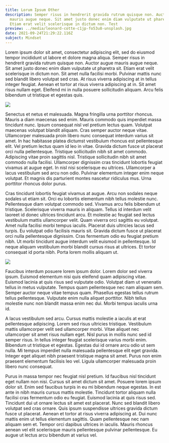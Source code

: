 ```yaml
---
title: Lorum Ipsum Other
description: Semper risus in hendrerit gravida rutrum quisque non. Auctor augue
  mauris augue neque. Sit amet justo donec enim diam vulputate ut pharetra sit.
  Etiam erat velit scelerisque in dictum non. Test
preview: ../media/leonard-cotte-c1jp-fo53u8-unsplash.jpg
date: 2021-09-24T21:29:22.116Z
subject: Mindset
---
```

Lorem ipsum dolor sit amet, consectetur adipiscing elit, sed do eiusmod tempor incididunt ut labore et dolore magna aliqua. Semper risus in hendrerit gravida rutrum quisque non. Auctor augue mauris augue neque. Sit amet justo donec enim diam vulputate ut pharetra sit. Etiam erat velit scelerisque in dictum non. Sit amet nulla facilisi morbi. Pulvinar mattis nunc sed blandit libero volutpat sed cras. At risus viverra adipiscing at in tellus integer feugiat. Aenean et tortor at risus viverra adipiscing at in. Sit amet risus nullam eget. Eleifend mi in nulla posuere sollicitudin aliquam. Arcu felis bibendum ut tristique et egestas quis.

![](../media/leonard-cotte-c1jp-fo53u8-unsplash.jpg)

Senectus et netus et malesuada. Magna fringilla urna porttitor rhoncus. Mauris a diam maecenas sed enim. Mauris commodo quis imperdiet massa tincidunt nunc. Ipsum consequat nisl vel pretium lectus quam. Volutpat maecenas volutpat blandit aliquam. Cras semper auctor neque vitae. Ullamcorper malesuada proin libero nunc consequat interdum varius sit amet. In hac habitasse platea dictumst vestibulum rhoncus est pellentesque elit. Vel pretium lectus quam id leo in vitae. Gravida dictum fusce ut placerat orci nulla pellentesque. Tristique sollicitudin nibh sit amet commodo. Adipiscing vitae proin sagittis nisl. Tristique sollicitudin nibh sit amet commodo nulla facilisi. Ullamcorper dignissim cras tincidunt lobortis feugiat vivamus at augue eget. In nisl nisi scelerisque eu ultrices. Ullamcorper a lacus vestibulum sed arcu non odio. Pulvinar elementum integer enim neque volutpat. Et magnis dis parturient montes nascetur ridiculus mus. Urna porttitor rhoncus dolor purus.

Cras tincidunt lobortis feugiat vivamus at augue. Arcu non sodales neque sodales ut etiam sit. Orci eu lobortis elementum nibh tellus molestie nunc. Pellentesque diam volutpat commodo sed. Vivamus arcu felis bibendum ut tristique. Scelerisque viverra mauris in aliquam. Tellus id interdum velit laoreet id donec ultrices tincidunt arcu. Et molestie ac feugiat sed lectus vestibulum mattis ullamcorper velit. Quam viverra orci sagittis eu volutpat. Amet nulla facilisi morbi tempus iaculis. Placerat duis ultricies lacus sed turpis. Eu volutpat odio facilisis mauris sit. Gravida dictum fusce ut placerat orci nulla pellentesque dignissim. Cras fermentum odio eu feugiat pretium nibh. Ut morbi tincidunt augue interdum velit euismod in pellentesque. Id neque aliquam vestibulum morbi blandit cursus risus at ultrices. Et tortor consequat id porta nibh. Porta lorem mollis aliquam ut.

![](../media/leonard-cotte-c1jp-fo53u8-unsplash.jpg)

Faucibus interdum posuere lorem ipsum dolor. Lorem dolor sed viverra ipsum. Euismod elementum nisi quis eleifend quam adipiscing vitae. Euismod lacinia at quis risus sed vulputate odio. Volutpat diam ut venenatis tellus in metus vulputate. Tempus quam pellentesque nec nam aliquam sem. Semper auctor neque vitae tempus quam. Phasellus egestas tellus rutrum tellus pellentesque. Vulputate enim nulla aliquet porttitor. Nibh tellus molestie nunc non blandit massa enim nec dui. Morbi tempus iaculis urna id.

A lacus vestibulum sed arcu. Cursus mattis molestie a iaculis at erat pellentesque adipiscing. Lorem sed risus ultricies tristique. Vestibulum mattis ullamcorper velit sed ullamcorper morbi. Vitae aliquet nec ullamcorper sit amet risus nullam eget. Nisl purus in mollis nunc sed id semper risus. In tellus integer feugiat scelerisque varius morbi enim. Bibendum ut tristique et egestas. Egestas dui id ornare arcu odio ut sem nulla. Mi tempus imperdiet nulla malesuada pellentesque elit eget gravida. Integer eget aliquet nibh praesent tristique magna sit amet. Purus non enim praesent elementum facilisis leo vel. Ligula ullamcorper malesuada proin libero nunc consequat.

Purus in massa tempor nec feugiat nisl pretium. Id faucibus nisl tincidunt eget nullam non nisi. Cursus sit amet dictum sit amet. Posuere lorem ipsum dolor sit. Enim sed faucibus turpis in eu mi bibendum neque egestas. In est ante in nibh mauris cursus mattis molestie. Tincidunt tortor aliquam nulla facilisi cras fermentum odio eu feugiat. Euismod lacinia at quis risus sed. Tincidunt dui ut ornare lectus sit amet est placerat. Nunc sed blandit libero volutpat sed cras ornare. Quis ipsum suspendisse ultrices gravida dictum fusce ut placerat. Aenean et tortor at risus viverra adipiscing at. Dui nunc mattis enim ut tellus elementum sagittis. Quam pellentesque nec nam aliquam sem et. Tempor orci dapibus ultrices in iaculis. Mauris rhoncus aenean vel elit scelerisque mauris pellentesque pulvinar pellentesque. Eu augue ut lectus arcu bibendum at varius vel.